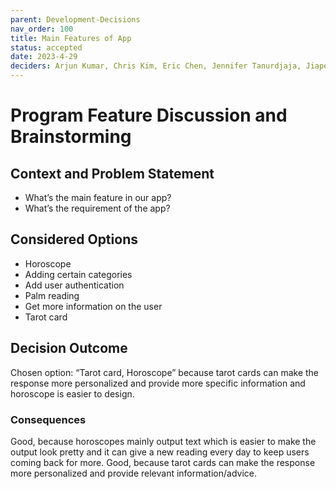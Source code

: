 ```yaml
---
parent: Development-Decisions
nav_order: 100
title: Main Features of App
status: accepted
date: 2023-4-29
deciders: Arjun Kumar, Chris Kim, Eric Chen, Jennifer Tanurdjaja, Jiapei(Peter) Chen, Jiaxin(Jessica) He, Jinshi He, Ryan Lee, Xin(Vicky) Shu
---
```


# Program Feature Discussion and Brainstorming

## Context and Problem Statement
* What’s the main feature in our app?
* What’s the requirement of the app?

## Considered Options
* Horoscope
* Adding certain categories
* Add user authentication
* Palm reading
* Get more information on the user
* Tarot card

## Decision Outcome
Chosen option: “Tarot card, Horoscope” because tarot cards can make the response more personalized and provide more specific information and horoscope is easier to design.

### Consequences
Good, because horoscopes mainly output text which is easier to make the output look pretty and it can give a new reading every day to keep users coming back for more.
Good, because tarot cards can make the response more personalized and provide relevant information/advice.
